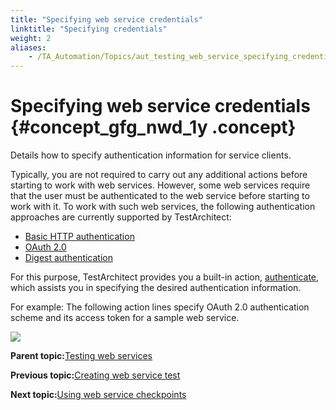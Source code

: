 ```yaml
--- 
title: "Specifying web service credentials"
linktitle: "Specifying credentials"
weight: 2
aliases: 
    - /TA_Automation/Topics/aut_testing_web_service_specifying_credentials.html
---
```

# Specifying web service credentials {#concept_gfg_nwd_1y .concept}

Details how to specify authentication information for service clients.

Typically, you are not required to carry out any additional actions before starting to work with web services. However, some web services require that the user must be authenticated to the web service before starting to work with it. To work with such web services, the following authentication approaches are currently supported by TestArchitect:

-   [Basic HTTP authentication](https://tools.ietf.org/html/rfc7617)
-   [OAuth 2.0](https://oauth.net/2/)
-   [Digest authentication](https://tools.ietf.org/html/rfc2617#section-3)

For this purpose, TestArchitect provides you a built-in action, [authenticate](bia_authenticate.html), which assists you in specifying the desired authentication information.

For example: The following action lines specify OAuth 2.0 authentication scheme and its access token for a sample web service.

![](../Images/bia_authenticate_pgm_2.png)

**Parent topic:**[Testing web services](../../TA_Automation/Topics/aut_testing_web_service.html)

**Previous topic:**[Creating web service test](../../TA_Automation/Topics/aut_testing_web_service_creating_test.html)

**Next topic:**[Using web service checkpoints](../../TA_Automation/Topics/aut_testing_web_service_using_checkpoints.html)


